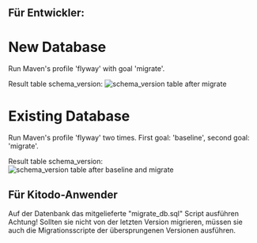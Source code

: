 ## Für Entwickler:

# New Database
Run Maven's profile 'flyway' with goal 'migrate'.

Result table schema_version:
![schema_version table after migrate](http://i.imgur.com/cIU8cED.png)

# Existing Database
Run Maven's profile 'flyway' two times. First goal: 'baseline', second goal: 'migrate'.

Result table schema_version:
![schema_version table after baseline and migrate](http://i.imgur.com/5hQ7iKT.png)

## Für Kitodo-Anwender
Auf der Datenbank das mitgelieferte "migrate_db.sql" Script ausführen
Achtung! Sollten sie nicht von der letzten Version migrieren, müssen sie auch die Migrationsscripte der übersprungenen Versionen ausführen.